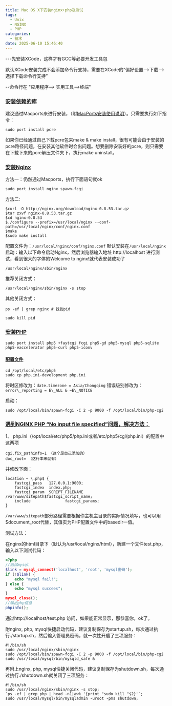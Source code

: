 ```yaml
---
title: Mac OS X下安装nginx+php及测试
tags:
  - Unix
  - NGINX
  - PHP
categories:
  - 技术
date: 2025-06-10 15:46:40
---
```


---先安装XCode，这样才有GCC等必要开发工具包

默认XCode安装完成不会添加命令行支持，需要在XCode的“偏好设置-->下载-->选择下载命令行支持”

--命令行在 "应用程序--> 实用工具-->终端"

### [安装依赖的库](#1)

建议通过Macports来进行安装，（附[MacPorts安装使用说明](http://www.32133.com/skills/599.html)）。只需要执行如下指令：

```shell
sudo port install pcre
```

如果你已经通过自己下载pcre包来make & make install，很有可能会由于安装的pcre路径问题，在安装其他软件时会出问题。想要删除安装好的pcre，则只需要在下载下来的pcre解压文件夹下，执行make uninstall。

### [安装Nginx](#2)

方法一：仍然通过Macports，执行下面语句就ok

```shell
sudo port install nginx spawn-fcgi
```

方法二:

```shell
$curl -O http://nginx.org/download/nginx-0.8.53.tar.gz
$tar zxvf nginx-0.8.53.tar.gz
$cd nginx-0.8.53
$./configure --prefix=/usr/local/nginx --conf-path=/usr/local/nginx/conf/nginx.conf
$make
$sudo make install
```

配置文件为：`/usr/local/nginx/conf/nginx.conf`
默认安装在`/usr/local/nginx`
启动：输入以下命令启动Nginx，然后浏览器输入地址 http://localhost 进行测试，看到很大的字体的Welcome to nginx!就代表安装成功了

```shell
/usr/local/nginx/sbin/nginx
```

推荐关闭方式：

```shell
/usr/local/nginx/sbin/nginx -s stop
```

其他关闭方式：

```shell
ps -ef | grep nginx # 找到pid

sudo kill pid
```

### [安装PHP](#3)

```shell
sudo port install php5 +fastcgi fcgi php5-gd php5-mysql php5-sqlite php5-eaccelerator php5-curl php5-iconv
```

#### [配置文件](#3-1)

```shell
cd /opt/local/etc/php5
sudo cp php.ini-development php.ini
```

将时区修改为：`date.timezone = Asia/Chongqing`
错误级别修改为：`error\_reporting = E\_ALL & ~E\_NOTICE`

启动：

```shell
sudo /opt/local/bin/spawn-fcgi -C 2 -p 9000 -f /opt/local/bin/php-cgi
```

### [遇到NGINX PHP “No input file specified”问题，解决方法：](#4)

1、 php.ini（/opt/local/etc/php5/php.ini或者/etc/php5/cgi/php.ini）的配置中这两项

```shell
cgi.fix_pathinfo=1 （这个是自己添加的）
doc_root= （这行本来就有）
```

并修改下面：

```shell
location ~ \.php$ {
    fastcgi_pass   127.0.0.1:9000;
    fastcgi_index  index.php;
    fastcgi_param  SCRIPT_FILENAME  /var/www/sitepath$fastcgi_script_name;
    include               fastcgi_params;
}
```

`/var/www/sitepath`部分路径需要根据你主机主目录的实际情况填写，也可以用$document_root代替，其值实为PHP配置文件中的basedir一值。

测试方法：

在nginx的html目录下（默认为/usr/local/nginx/html），新建一个文件test.php，输入以下测试代码：

```php
<?php
//测试mysql
$link = mysql_connect('localhost', 'root', 'mysql密码');
if (!$link) {
    echo "mysql fail!";
} else {
    echo "mysql succees";
}
mysql_close();
//输出php信息
phpinfo();
```

通过http://localhost/test.php 访问，如果能正常显示，那恭喜你，ok了。

附nginx, php, mysql快捷启动代码，建议复制保存为startup.sh，每次通过执行./startup.sh，然后输入管理员密码，就一次性开启了三项服务：

```shell
#!/bin/sh
sudo /usr/local/nginx/sbin/nginx
sudo /opt/local/bin/spawn-fcgi -C 2 -p 9000 -f /opt/local/bin/php-cgi
sudo /usr/local/mysql/bin/mysqld_safe &
```

再附上nginx, php, mysql快捷关闭代码，建议复制保存为shutdown.sh，每次通过执行./shutdown.sh就关闭了三项服务：

```shell
#!/bin/sh
sudo /usr/local/nginx/sbin/nginx -s stop;
`ps -ef | grep php | head -n1|awk '{print "sudo kill "$2}'`;
sudo /usr/local/mysql/bin/mysqladmin -uroot -pms shutdown;
```

